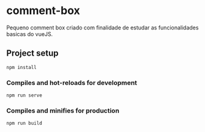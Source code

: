 # comment-box

Pequeno comment box criado com finalidade de estudar as funcionalidades basicas do vueJS.

## Project setup
```
npm install
```

### Compiles and hot-reloads for development
```
npm run serve
```

### Compiles and minifies for production
```
npm run build
```

